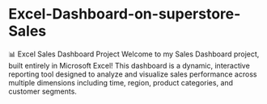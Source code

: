 # Excel-Dashboard-on-superstore-Sales

📊 Excel Sales Dashboard Project
Welcome to my Sales Dashboard project, built entirely in Microsoft Excel! This dashboard is a dynamic, interactive reporting tool designed to analyze and visualize sales performance across multiple dimensions including time, region, product categories, and customer segments.
